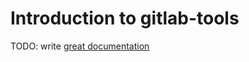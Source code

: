 # Introduction to gitlab-tools

TODO: write [great documentation](http://jacobian.org/writing/what-to-write/)
